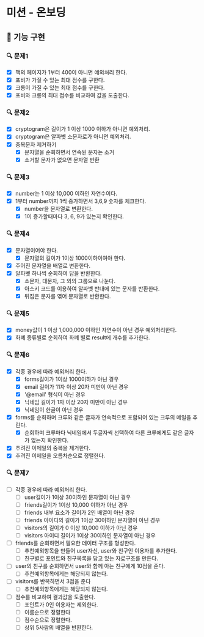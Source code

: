 # 미션 - 온보딩

## 🚀 기능 구현

### 🔍 문제1

- [x] 책의 페이지가 1부터 400이 아니면 예외처리 한다.
- [x] 포비가 가질 수 있는 최대 점수를 구한다.
- [x] 크롱이 가질 수 있는 최대 점수를 구한다.
- [x] 포비와 크롱의 최대 점수를 비교하여 값을 도출한다.

### 🔍 문제2

- [x] cryptogram은 길이가 1 이상 1000 이하가 아니면 예외처리.
- [x] cryptogram은 알파벳 소문자로가 아니면 예외처리.
- [x] 중복문자 제거하기
  - [x] 문자열을 순회하면서 연속된 문자는 소거
  - [x] 소거할 문자가 없으면 문자열 반환

### 🔍 문제3

- [x] number는 1 이상 10,000 이하인 자연수이다.
- [x] 1부터 number까지 1씩 증가하면서 3,6,9 숫자를 체크한다.
  - [x] number을 문자열로 변환한다.
  - [x] 1이 증가할때마다 3, 6, 9가 있는지 확인한다.

### 🔍 문제4

- [x] 문자열이어야 한다.
  - [x] 문자열의 길이가 1이상 1000이하이여야 한다.
- [x] 주어진 문자열을 배열로 변환한다.
- [x] 알파벳 하나씩 순회하여 답을 반환한다.
  - [x] 소문자, 대문자, 그 외의 그룹으로 나눈다.
  - [x] 아스키 코드를 이용하여 알파벳 반대에 있는 문자를 반환한다.
  - [x] 뒤집은 문자를 엮어 문자열로 반환한다.

### 🔍 문제5

- [x] money값이 1 이상 1,000,000 이하인 자연수이 아닌 경우 예외처리한다.
- [x] 화폐 종류별로 순회하여 화폐 별로 result에 개수를 추가한다.

### 🔍 문제6

- [x] 각종 경우에 따라 예외처리 한다.
  - [x] forms길이가 1이상 1000이하가 아닌 경우
  - [x] email 길이가 11자 이상 20자 미만이 아닌 경우
  - [x] '@email' 형식이 아닌 경우
  - [x] 닉네임 길이가 1자 이상 20자 미만이 아닌 경우
  - [x] 닉네임이 한글이 아닌 경우
- [x] forms를 순회하며 크루와 같은 글자가 연속적으로 포함되어 있는 크루의 메일을 추린다.
  - [x] 순회하며 크루마다 닉네임에서 두글자씩 선택하여 다른 크루에게도 같은 글자가 없는지 확인한다.
- [x] 추려진 이메일의 중복을 제거한다.
- [x] 추려진 이메일을 오름차순으로 정렬한다.

### 🔍 문제7

- [ ] 각종 경우에 따라 예외처리 한다.
  - [ ] user길이가 1이상 30이하인 문자열이 아닌 경우
  - [ ] friends길이가 1이상 10,000 이하가 아닌 경우
  - [ ] friends 내부 요소가 길이가 2인 배열이 아닌 경우
  - [ ] friends 아이디의 길이가 1이상 30이하인 문자열이 아닌 경우
  - [ ] visitors의 길이가 0 이상 10,000 이하가 아닌 경우
  - [ ] visitors 아이디 길이가 1이상 30이하인 문자열이 아닌 경우
- [ ] friends를 순회하면서 필요한 데이터 구조를 형성한다.
  - [ ] 추천예외항목을 만들어 user자신, user와 친구인 이용자를 추가한다.
  - [ ] 친구별로 포인트와 친구목록을 담고 있는 자료구조를 만든다.
- [ ] user의 친구를 순회하면서 user와 함께 아는 친구에게 10점을 준다.
  - [ ] 추천예외항목에게는 해당되지 않는다.
- [ ] visitors를 반복하면서 3점을 준다
  - [ ] 추천예외항목에게는 해당되지 않는다.
- [ ] 점수를 비교하여 결과값을 도출한다.
  - [ ] 포인트가 0인 이용자는 제외한다.
  - [ ] 이름순으로 정렬한다
  - [ ] 점수순으로 정렬한다.
  - [ ] 상위 5사람의 배열을 반환한다.
